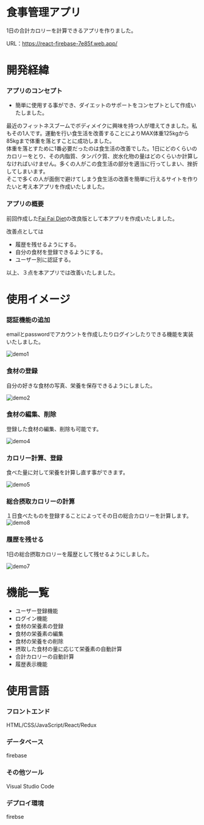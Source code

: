 # 食事管理アプリ

1日の合計カロリーを計算できるアプリを作りました。

URL：https://react-firebase-7e85f.web.app/



# 開発経緯

### アプリのコンセプト

* 簡単に使用する事ができ、ダイエットのサポートをコンセプトとして作成いたしました。

最近のフィットネスブームでボディメイクに興味を持つ人が増えてきました。私もその1人です。運動を行い食生活を改善することによりMAX体重125kgから85kgまで体重を落とすことに成功しました。<br>
体重を落とすために1番必要だったのは食生活の改善でした。1日にどのくらいのカロリーをとり、その内脂質、タンパク質、炭水化物の量はどのくらいか計算しなければいけません。多くの人がこの食生活の部分を適当に行ってしまい、挫折してしまいます。　<br>
そこで多くの人が面倒で避けてしまう食生活の改善を簡単に行えるサイトを作りたいと考え本アプリを作成いたしました。

### アプリの概要

前回作成した[Fai Fai Diet](https://fai-fai-di.web.app/)の改良版として本アプリを作成いたしました。

改善点としては
* 履歴を残せるようにする。
* 自分の食材を登録できるようにする。
* ユーザー別に認証する。

以上、３点を本アプリでは改善いたしました。



# 使用イメージ

### 認証機能の追加
emailとpasswordでアカウントを作成したりログインしたりできる機能を実装いたしました。

![demo1](https://user-images.githubusercontent.com/78431096/116250160-6e314880-a7a8-11eb-9a68-c8a9194605ae.gif)

### 食材の登録
自分の好きな食材の写真、栄養を保存できるようにしました。

![demo2](https://user-images.githubusercontent.com/78431096/116251611-cb79c980-a7a9-11eb-9711-6274f11919a3.gif)

### 食材の編集、削除
登録した食材の編集、削除も可能です。

![demo4](https://user-images.githubusercontent.com/78431096/116255200-fdd8f600-a7ac-11eb-9d84-6a61b2c4a7e4.gif)

### カロリー計算、登録
食べた量に対して栄養を計算し直す事ができます。

![demo5](https://user-images.githubusercontent.com/78431096/116261607-c53c1b00-a7b2-11eb-909d-bc4bded213e3.gif)

### 総合摂取カロリーの計算
１日食べたものを登録することによってその日の総合カロリーを計算します。
![demo8](https://user-images.githubusercontent.com/78431096/116262321-64611280-a7b3-11eb-8703-ecfa66e01e2c.gif)

### 履歴を残せる
1日の総合摂取カロリーを履歴として残せるようにしました。

![demo7](https://user-images.githubusercontent.com/78431096/116260059-54483380-a7b1-11eb-8321-a0b38905ee52.gif)

# 機能一覧

* ユーザー登録機能
* ログイン機能
* 食材の栄養素の登録
* 食材の栄養素の編集
* 食材の栄養をの削除
* 摂取した食材の量に応じて栄養素の自動計算
* 合計カロリーの自動計算
* 履歴表示機能


# 使用言語
### フロントエンド

HTML/CSS/JavaScript/React/Redux

### データベース

firebase

### その他ツール

Visual Studio Code

### デプロイ環境

firebse















